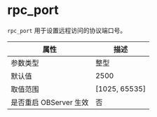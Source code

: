 rpc_port
=============================

`rpc_port` 用于设置远程访问的协议端口号。

|      **属性**      |     **描述**      |
|------------------|-----------------|
| 参数类型             | 整型              |
| 默认值              | 2500            |
| 取值范围             | \[1025, 65535\] |
| 是否重启 OBServer 生效 | 否               |
